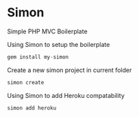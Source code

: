 Simon
=====

Simple PHP MVC Boilerplate



Using Simon to setup the boilerplate
```php
gem install my-simon
```

Create a new simon project in current folder
```php
simon create
```

Using Simon to add Heroku compatability
```php
simon add heroku
```



